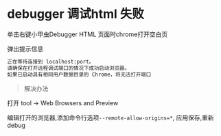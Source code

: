 # debugger 调试html 失败

单击右键小甲虫Debugger HTML 页面时chrome打开空白页

弹出提示信息

```md
正在等待连接到 localhost:port。
请确保在打开远程调试端口的情况下成功启动浏览器。
如果已启动具有相同用户数据目录的 Chrome，将无法打开端口
```

> 解决办法

打开 tool -> Web Browsers and Preview

编辑打开的浏览器,添加命令行选项`--remote-allow-origins=*`, 应用保存,重新debug
